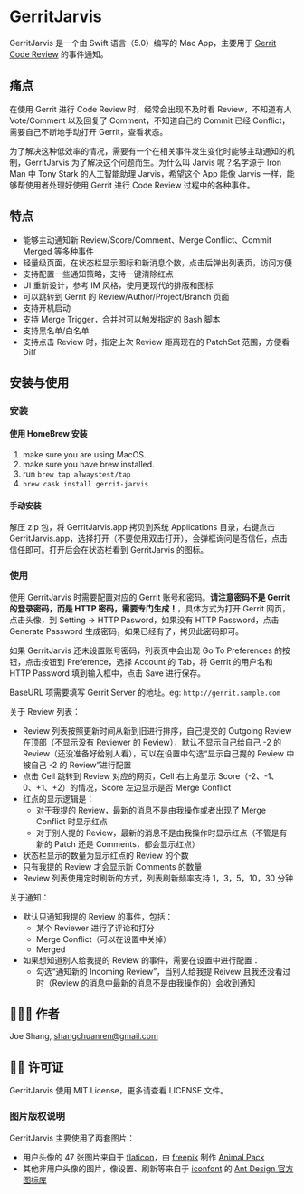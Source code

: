 # GerritJarvis

GerritJarvis 是一个由 Swift 语言（5.0）编写的 Mac App，主要用于 [Gerrit Code Review](https://www.gerritcodereview.com/) 的事件通知。

## 痛点

在使用 Gerrit 进行 Code Review 时，经常会出现不及时看 Review，不知道有人 Vote/Comment 以及回复了 Comment，不知道自己的 Commit 已经 Conflict，需要自己不断地手动打开 Gerrit，查看状态。

为了解决这种低效率的情况，需要有一个在相关事件发生变化时能够主动通知的机制，GerritJarvis 为了解决这个问题而生。为什么叫 Jarvis 呢？名字源于 Iron Man 中 Tony Stark 的人工智能助理 Jarvis，希望这个 App 能像 Jarvis 一样，能够帮使用者处理好使用 Gerrit 进行 Code Review 过程中的各种事件。

## 特点

- 能够主动通知新 Review/Score/Comment、Merge Conflict、Commit Merged 等多种事件
- 轻量级页面，在状态栏显示图标和新消息个数，点击后弹出列表页，访问方便
- 支持配置一些通知策略，支持一键清除红点
- UI 重新设计，参考 IM 风格，使用更现代的排版和图标
- 可以跳转到 Gerrit 的 Review/Author/Project/Branch 页面
- 支持开机启动
- 支持 Merge Trigger，合并时可以触发指定的 Bash 脚本
- 支持黑名单/白名单
- 支持点击 Review 时，指定上次 Review 距离现在的 PatchSet 范围，方便看 Diff

## 安装与使用

### 安装

#### 使用 HomeBrew 安装

1. make sure you are using MacOS.
2. make sure you have brew installed.
3. run `brew tap alwaystest/tap`
4. `brew cask install gerrit-jarvis`

#### 手动安装

解压 zip 包，将 GerritJarvis.app 拷贝到系统 Applications 目录，右键点击 GerritJarvis.app，选择打开（不要使用双击打开），会弹框询问是否信任，点击信任即可。打开后会在状态栏看到 GerritJarvis 的图标。

### 使用

使用 GerritJarvis 时需要配置对应的 Gerrit 账号和密码。**请注意密码不是 Gerrit 的登录密码，而是 HTTP 密码，需要专门生成！**，具体方式为打开 Gerrit 网页，点击头像，到 Setting -> HTTP Pasword，如果没有 HTTP Password，点击 Generate Password 生成密码，如果已经有了，拷贝此密码即可。

如果 GerritJarvis 还未设置账号密码，列表页中会出现 Go To Preferences 的按钮，点击按钮到 Preference，选择 Account 的 Tab，将 Gerrit 的用户名和 HTTP Password 填到输入框中，点击 Save 进行保存。

BaseURL 项需要填写 Gerrit Server 的地址。eg: `http://gerrit.sample.com`

关于 Review 列表：

* Review 列表按照更新时间从新到旧进行排序，自己提交的 Outgoing Review 在顶部（不显示没有 Reviewer 的 Review），默认不显示自己给自己 -2 的 Review（还没准备好给别人看），可以在设置中勾选“显示自己提的 Review 中被自己 -2 的 Review”进行配置
* 点击 Cell 跳转到 Review 对应的网页，Cell 右上角显示 Score（-2、-1、0、+1、+2）的情况，Score 左边显示是否 Merge Conflict
* 红点的显示逻辑是：
  * 对于我提的 Review，最新的消息不是由我操作或者出现了 Merge Conflict 时显示红点
  * 对于别人提的 Review，最新的消息不是由我操作时显示红点（不管是有新的 Patch 还是 Comments，都会显示红点）
* 状态栏显示的数量为显示红点的 Review 的个数
* 只有我提的 Review 才会显示新 Comments 的数量
* Review 列表使用定时刷新的方式，列表刷新频率支持 1，3，5，10，30 分钟

关于通知：

* 默认只通知我提的 Review 的事件，包括：
  * 某个 Reviewer 进行了评论和打分
  * Merge Conflict（可以在设置中关掉）
  * Merged
* 如果想知道别人给我提的 Review 的事件，需要在设置中进行配置：
  * 勾选“通知新的 Incoming Review”，当别人给我提 Reivew 且我还没看过时（Review 的消息中最新的消息不是由我操作的）会收到通知


## 👨🏻‍💻 作者

Joe Shang, shangchuanren@gmail.com

## 👮🏻 许可证

GerritJarvis 使用 MIT License，更多请查看 LICENSE 文件。

### 图片版权说明

GerritJarvis 主要使用了两套图片：

* 用户头像的 47 张图片来自于 [flaticon](https://www.flaticon.com/)，由 [freepik](https://www.freepik.com/) 制作 [Animal Pack](https://www.flaticon.com/packs/animals-3)
* 其他非用户头像的图片，像设置、刷新等来自于 [iconfont](https://www.iconfont.cn) 的 [Ant Design 官方图标库](https://www.iconfont.cn/collections/detail?spm=a313x.7781069.1998910419.d9df05512&cid=9402)

